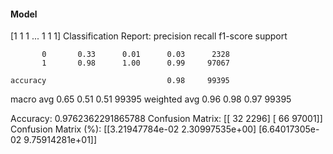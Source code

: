#### Model
[1 1 1 ... 1 1 1]
Classification Report:
              precision    recall  f1-score   support

           0       0.33      0.01      0.03      2328
           1       0.98      1.00      0.99     97067

    accuracy                           0.98     99395
   macro avg       0.65      0.51      0.51     99395
weighted avg       0.96      0.98      0.97     99395

Accuracy: 0.9762362291865788
Confusion Matrix:
[[   32  2296]
 [   66 97001]]
Confusion Matrix (%):
[[3.21947784e-02 2.30997535e+00]
 [6.64017305e-02 9.75914281e+01]]

